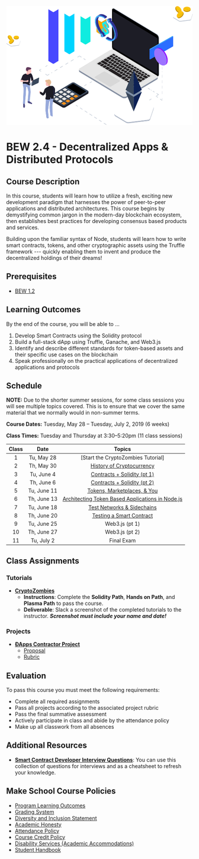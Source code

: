 <p align="center">
   <img src="trading.png" height="320" alt="BEW 2.4 @ Make School">
</p>

# BEW 2.4 - Decentralized Apps & Distributed Protocols

## Course Description

In this course, students will learn how to utilize a fresh, exciting new development paradigm that harnesses the power of peer-to-peer applications and distributed architectures. This course begins by demystifying common jargon in the modern-day blockchain ecosystem, then establishes best practices for developing consensus based products and services.

Building upon the familiar syntax of Node, students will learn how to write smart contracts, tokens, and other cryptographic assets using the Truffle framework --- quickly enabling them to invent and produce the decentralized holdings of their dreams!

## Prerequisites

- [BEW 1.2](https://make.sc/bew1.2)

## Learning Outcomes

By the end of the course, you will be able to ...

1. Develop Smart Contracts using the Solidity protocol
1. Build a full-stack dApp using Truffle, Ganache, and Web3.js
2. Identify and describe different standards for token-based assets and their specific use cases on the blockchain
3. Speak professionally on the practical applications of decentralized applications and protocols

## Schedule

**NOTE:** Due to the shorter summer sessions, for some class sessions you will see multiple topics covered. This is to ensure that we cover the same material that we normally would in non-summer terms.

**Course Dates:** Tuesday, May 28 – Tuesday, July 2, 2019 (6 weeks)

**Class Times:** Tuesday and Thursday at 3:30–5:20pm (11 class sessions)

| Class |    Date     |                               Topics                               |
| :---: | :---------: | :----------------------------------------------------------------: |
|   1   | Tu, May 28  |                 [Start the CryptoZombies Tutorial]                 |
|   2   | Th, May 30  |                    [History of Cryptocurrency]                     |
|   3   | Tu, June 4  |                   [Contracts + Solidity (pt 1)]                    |
|   4   | Th, June 6  |                   [Contracts + Solidity (pt 2)]                    |
|   5   | Tu, June 11 |                   [Tokens, Marketplaces, & You]                    |
|   6   | Th, June 13 | [Architecting Token Based Applications in Node.js] |
|   7   | Tu, June 18 |                                [Test Networks & Sidechains]                                 |
|   8   | Th, June 20 |                       [Testing a Smart Contract]                       |
|   9   | Tu, June 25 |                           Web3.js (pt 1)                           |
|  10   | Th, June 27 |                           Web3.js (pt 2)                           |
|  11   | Tu, July 2  |                             Final Exam                             |

[Lesson 1]: Lessons/Lesson1.md
[History of Cryptocurrency]: Lessons/Lesson2.md
[Contracts + Solidity (pt 1)]: Lessons/Lesson3.md
[Contracts + Solidity (pt 2)]: Lessons/Lesson4.md
[Tokens, Marketplaces, & You]: Lessons/Lesson5.md
[Architecting Token Based Applications in Node.js]: Lessons/Lesson6.md
[Test Networks & Sidechains]: Lessons/Lesson7.md
[Testing a Smart Contract]: Lessons/Lesson8.md
[Lesson 9]: Lessons/Lesson9.md
[Lesson 10]: Lessons/Lesson10.md
[Lesson 11]: Lessons/Lesson11.md
[Lesson 12]: Lessons/Lesson12.md
[Lesson 13]: Lessons/Lesson13.md
[Start the CryptoZombie Tutorial]: https://cryptozombies.io/

## Class Assignments

### Tutorials

- **[CryptoZombies](https://cryptozombies.io)**
    - **Instructions**: Complete the **Solidity Path**, **Hands on Path**, and **Plasma Path** to pass the course.
    - **Deliverable**: Slack a screenshot of the completed tutorials to the instructor. _**Screenshot must include your name and date!**_

### Projects

- **[ÐApps Contractor Project](Project/requirements.md)**
    - [Proposal](Project/proposal.md)
    - [Rubric](Project/rubric.md)

## Evaluation

To pass this course you must meet the following requirements:

- Complete all required assignments
- Pass all projects according to the associated project rubric
- Pass the final summative assessment
    <!-- - This will be further explained in the [study guide](ADD_STUDY_GUIDE_LNK) -->
- Actively participate in class and abide by the attendance policy
- Make up all classwork from all absences

## Additional Resources

* **[Smart Contract Developer Interview Questions](https://medium.com/@i6mi6/the-ultimate-collection-of-ethereum-solidity-and-smart-contracts-interview-questions-ef610d250012)**: You can use this collection of questions for interviews and as a cheatsheet to refresh your knowledge.

## Make School Course Policies

- [Program Learning Outcomes](https://make.sc/program-learning-outcomes)
- [Grading System](https://make.sc/grading-system)
- [Diversity and Inclusion Statement](https://make.sc/diversity-and-inclusion-statement)
- [Academic Honesty](https://make.sc/academic-honesty-policy)
- [Attendance Policy](https://make.sc/attendance-policy)
- [Course Credit Policy](https://make.sc/course-credit-policy)
- [Disability Services (Academic Accommodations)](https://make.sc/disability-services)
- [Student Handbook](https://make.sc/student-handbook)

